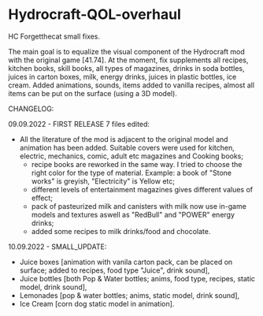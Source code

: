 # Hydrocraft-QOL-overhaul
HC Forgetthecat small fixes.

The main goal is to equalize the visual component of the Hydrocraft mod with the original game [41.74]. At the moment, fix supplements all recipes, kitchen books, skill books, all types of magazines, drinks in soda bottles, juices in carton boxes, milk, energy drinks, juices in plastic bottles, ice cream. Added animations, sounds, items added to vanilla recipes, almost all items can be put on the surface (using a 3D model).

CHANGELOG:

09.09.2022 - FIRST RELEASE
7 files edited:
- All the literature of the mod is adjacent to the original model and animation has been added. Suitable covers were used for kitchen, electric, mechanics, comic, adult
	etc magazines and Cooking books;
	+ recipe books are reworked in the same way. I tried to choose the right color for the type of material. Example: a book of "Stone works" is greyish, "Electricity" is Yellow etc;
	+ different levels of entertainment magazines gives different values of effect;
	+ pack of pasteurized milk and canisters with milk now use in-game models and textures aswell as "RedBull" and "POWER" energy drinks;
	+ added some recipes to milk drinks/food and chocolate.
	
10.09.2022 - SMALL_UPDATE:
- Juice boxes [animation with vanila carton pack, can be placed on surface; added to recipes, food type "Juice", drink sound], 
- Juice bottles [both Pop & Water bottles; anims, food type, recipes, static model, drink sound], 
- Lemonades [pop & water bottles; anims, static model, drink sound], 
- Ice Cream [corn dog static model in animation].
